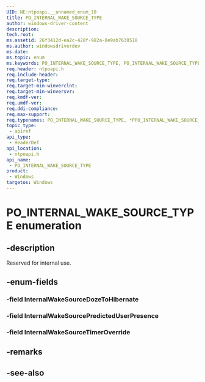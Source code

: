 ```yaml
---
UID: NE:ntpoapi.__unnamed_enum_10
title: PO_INTERNAL_WAKE_SOURCE_TYPE
author: windows-driver-content
description: 
tech.root:
ms.assetid: 26f3412d-ea2c-428f-982a-0e9ab7630518
ms.author: windowsdriverdev
ms.date: 
ms.topic: enum
ms.keywords: PO_INTERNAL_WAKE_SOURCE_TYPE, PO_INTERNAL_WAKE_SOURCE_TYPE, *PPO_INTERNAL_WAKE_SOURCE_TYPE, 
req.header: ntpoapi.h
req.include-header:
req.target-type:
req.target-min-winverclnt:
req.target-min-winversvr:
req.kmdf-ver:
req.umdf-ver:
req.ddi-compliance:
req.max-support:
req.typenames: PO_INTERNAL_WAKE_SOURCE_TYPE, *PPO_INTERNAL_WAKE_SOURCE_TYPE
topic_type: 
 - apiref
api_type: 
 - HeaderDef
api_location: 
 - ntpoapi.h
api_name: 
 - PO_INTERNAL_WAKE_SOURCE_TYPE
product: 
 - Windows
targetos: Windows
---
```


# PO_INTERNAL_WAKE_SOURCE_TYPE enumeration

## -description

Reserved for internal use.

## -enum-fields

### -field InternalWakeSourceDozeToHibernate 
### -field InternalWakeSourcePredictedUserPresence 
### -field InternalWakeSourceTimerOverride

## -remarks

## -see-also